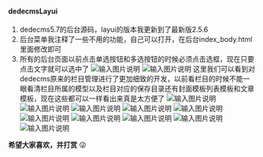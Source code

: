 #### dedecmsLayui

1.  dedecms5.7的后台源码，layui的版本我更新到了最新版2.5.6
2.  后台菜单我注释了一些不用的功能，自己可以打开，在后台index_body.html里面修改即可
3.  所有的后台页面以前点击单选按钮和多选按钮的时候必须点击选框，现在只要点击文字就可以选中了
![输入图片说明](https://images.gitee.com/uploads/images/2020/0429/163709_9bd0767b_383370.png "屏幕截图.png")
![输入图片说明](https://images.gitee.com/uploads/images/2020/0514/125652_0ed7a21e_383370.png "屏幕截图.png")
这里我们可以看到对dedecms原来的栏目管理进行了更加细致的开发，以前看栏目的时候不能一眼看清栏目所属的模型以及栏目对应的保存目录还有封面模板列表模板和文章模板，现在这些都可以一样看出来真是太方便了
![输入图片说明](https://images.gitee.com/uploads/images/2020/0429/163744_6e71fbb1_383370.png "屏幕截图.png")
![输入图片说明](https://images.gitee.com/uploads/images/2020/0429/163754_0100f5b3_383370.png "屏幕截图.png")
![输入图片说明](https://images.gitee.com/uploads/images/2020/0429/163815_50e6f6b6_383370.png "屏幕截图.png")
![输入图片说明](https://images.gitee.com/uploads/images/2020/0429/163825_52d5024b_383370.png "屏幕截图.png")
![输入图片说明](https://images.gitee.com/uploads/images/2020/0429/163842_63b1da89_383370.png "屏幕截图.png")
![输入图片说明](https://images.gitee.com/uploads/images/2020/0429/163855_8d6a0193_383370.png "屏幕截图.png")
![输入图片说明](https://images.gitee.com/uploads/images/2020/0429/163915_24949302_383370.png "屏幕截图.png")
![输入图片说明](https://images.gitee.com/uploads/images/2020/0429/163928_33d89212_383370.png "屏幕截图.png")
![输入图片说明](https://images.gitee.com/uploads/images/2020/0429/163941_e4d4eadf_383370.png "屏幕截图.png")
![输入图片说明](https://images.gitee.com/uploads/images/2020/0514/130136_98f1d776_383370.png "屏幕截图.png")

 **希望大家喜欢，并打赏**  :stuck_out_tongue_winking_eye: 





